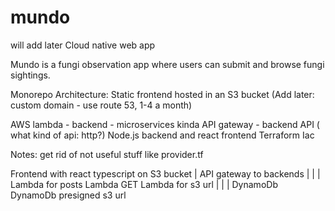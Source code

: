 # mundo
will add later
Cloud native web app 

Mundo is a fungi observation app where users can submit and browse fungi sightings.

Monorepo
Architecture: 
Static frontend hosted in an S3 bucket
(Add later: custom domain - use route 53, 1-4 a month)

AWS lambda - backend - microservices kinda
API gateway - backend API ( what kind of api: http?)
Node.js backend and react frontend
Terraform Iac

Notes:
get rid of not useful stuff like provider.tf

Frontend with react typescript on S3 bucket
							|
						API gateway to backends
					|		        |	            	|
			Lambda for posts	Lambda GET	     Lambda for s3 url
					|			    |	            	|
				DynamoDb 		DynamoDb		presigned s3 url


